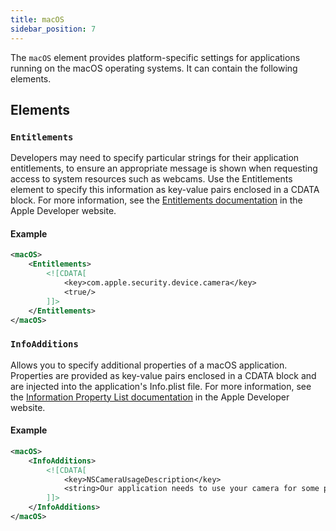 ```yaml
---
title: macOS 
sidebar_position: 7
---
```


The `macOS` element provides platform-specific settings for applications running on the macOS operating systems. It can contain the following elements.

## Elements

### `Entitlements`

Developers may need to specify particular strings for their application entitlements, to ensure an appropriate message is shown when requesting access to system resources such as webcams.
Use the Entitlements element to specify this information as key-value pairs enclosed in a CDATA block. For more information, see the [Entitlements documentation](https://developer.apple.com/documentation/bundleresources/entitlements) in the Apple Developer website.

#### Example

```xml
<macOS>
	<Entitlements>
		<![CDATA[
			<key>com.apple.security.device.camera</key>
			<true/>
		]]>
	</Entitlements>
</macOS>
```

### `InfoAdditions`

Allows you to specify additional properties of a macOS application. Properties are provided as key-value pairs enclosed in a CDATA block and are injected into the application's Info.plist file.
For more information, see the [Information Property List documentation](https://developer.apple.com/documentation/bundleresources/information_property_list) in the Apple Developer website.

#### Example

```xml
<macOS>
	<InfoAdditions>
		<![CDATA[
			<key>NSCameraUsageDescription</key>
			<string>Our application needs to use your camera for some purpose</string>
		]]>
	</InfoAdditions>
</macOS>
```
